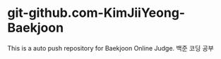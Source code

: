 # git-github.com-KimJiiYeong-Baekjoon
This is a auto push repository for Baekjoon Online Judge.
백준 코딩 공부

